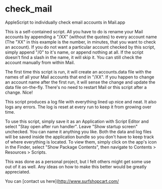 # check_mail
AppleScript to individually check email accounts in Mail.app

This is a self-contained script.  All you have to do is rename your Mail accounts by appending a "/XX" (without the quotes) to every account name (The "XX" in this example is the number, in minutes, that you want to check an account).  If you do not want a particular account checked by this script, simply append "/0" to it's name, or append nothing at all.  If the script doesn't find a slash in the name, it will skip it.  You can still check the account manually from within Mail.

The first time this script is run, it will create an accounts.data file with the names of all your Mail accounts that end in "/XX".  If you happen to change an account name after the first run, it will sense the change and update the data file on-the-fly.  There's no need to restart Mail or this script after a change.  Nice!

This script produces a log file with everything lined up nice and neat.  It also logs any errors.  The log is reset at every run to keep it from growing over time.

To use this script, simply save it as an Application with Script Editor and select "Stay open after run handler".  Leave "Show startup screen" unchecked.  You can name it anything you like.  Both the data and log files will be saved inside the application bundle so you don't have to keep track of where everything is located.  To view them, simply click on the app's icon in the Finder, select "Show Package Contents", then navigate to Contents > Resources > Scripts.

This was done as a personal project, but I felt others might get some use out of it as well.  Any ideas on how to make this better would be greatly appreciated.

You can [contact us here](http://www.surfshopcart.com/
